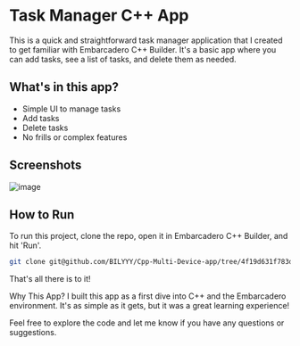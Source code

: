 # Task Manager C++ App

This is a quick and straightforward task manager application that I created to get familiar with Embarcadero C++ Builder. It's a basic app where you can add tasks, see a list of tasks, and delete them as needed.

## What's in this app?

- Simple UI to manage tasks
- Add tasks
- Delete tasks
- No frills or complex features

## Screenshots


![image](https://github.com/BILYYY/Task-Manager-C-Multi-Device-app/assets/63551022/97910bde-ab6e-4eeb-b5bb-25ef22aa1bc3)


## How to Run

To run this project, clone the repo, open it in Embarcadero C++ Builder, and hit 'Run'.

```sh
git clone git@github.com/BILYYY/Cpp-Multi-Device-app/tree/4f19d631f783d7deb032bc3b716b6d72cd022d65/TaskManager
```
That's all there is to it!

Why This App?
I built this app as a first dive into C++ and the Embarcadero environment. It's as simple as it gets, but it was a great learning experience!

Feel free to explore the code and let me know if you have any questions or suggestions.
